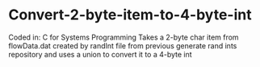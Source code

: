 # Convert-2-byte-item-to-4-byte-int
Coded in: C for Systems Programming
Takes a 2-byte char item from flowData.dat created by randInt file from previous generate rand ints repository and uses a union to convert it to a 4-byte int 
